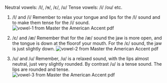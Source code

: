Neutral vowels: /I/, /ɘ/, /ɛ/, /ʊ/
Tense vowels: /i/ /ou/ etc.




1. /I/ and /i/
Remember to relax your tongue and lips for the /I/ sound and to make them tense for the /i/ sound.
![vowel-1 from Master the American Accent pdf](https://github.com/zhizouxiao/dots/raw/master/english/speaking/accent/vowel/vowel-1.png)  

2. /ɛ/ and /æ/
Remember that for the /æ/ sound the jaw is more open, and the tongue is down at the floorof your mouth. For the /ɛ/ sound, the jaw is just slightly down.
![vowel-2 from Master the American Accent pdf](https://github.com/zhizouxiao/dots/raw/master/english/speaking/accent/vowel/vowel-2.png)  

3. /ʊ/ and /u/
Remember, /ʊ/ is a relaxed sound, with the lips almost neutral, just very slightly rounded. By contrast /u/ is a tense sound. The lips are rounded and tense.
![vowel-3 from Master the American Accent pdf](https://github.com/zhizouxiao/dots/raw/master/english/speaking/accent/vowel/vowel-3.png)  


